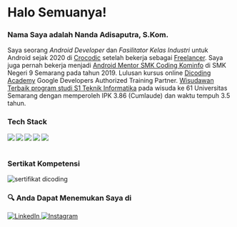 # Halo Semuanya!
### Nama Saya adalah **Nanda Adisaputra, S.Kom**.
Saya seorang *Android Developer* dan *Fasilitator Kelas Industri* untuk Android sejak 2020 di [Crocodic](http://crocodic.academy/) setelah bekerja sebagai [Freelancer](https://radarsemarang.jawapos.com/features/2020/09/12/patok-tarif-hingga-rp-10-juta-pernah-alami-proyek-gagal/). Saya juga pernah bekerja menjadi [Android Mentor SMK Coding Kominfo](https://smkcoding.id/) di SMK Negeri 9 Semarang pada tahun 2019. Lulusan kursus online [Dicoding Academy](https://www.dicoding.com/users/nanda_adisaputra) Google Developers Authorized Training Partner. [Wisudawan Terbaik program studi S1 Teknik Informatika](https://jateng.tribunnews.com/2021/04/01/ini-para-wisudawan-terbaik-di-wisuda-ke-61-usm) pada wisuda ke 61 Universitas Semarang dengan memperoleh IPK 3.86 (Cumlaude) dan waktu tempuh 3.5 tahun. 

### Tech Stack
  <img align="left" src="https://img.shields.io/badge/git-%23F05033.svg?logo=git&logoColor=white"/>
  <img align="left" src="https://img.shields.io/badge/Android-3DDC84?logo=android&logoColor=white" />
  <img align="left" src="https://img.shields.io/badge/java-%23ED8B00.svg?logo=java&logoColor=white"/>
  <img align="left" src="https://img.shields.io/badge/kotlin-%230095D5.svg?logo=kotlin&logoColor=white"/>
  <img align="left" src="https://img.shields.io/badge/IntelliJIDEA-000000.svg?logo=intellij-idea&logoColor=white"/>
  <br><br>

### Sertikat Kompetensi
![sertifikat dicoding](https://user-images.githubusercontent.com/43689759/209507533-71d81f37-ceb6-4d3c-bab4-7fe2380faf23.png)

### 🔍 Anda Dapat Menemukan Saya di

<p> 
  <a href="https://www.linkedin.com/in/nandaadisaputra/" target="_blank">
    <img alt="LinkedIn" src="https://img.shields.io/badge/linkedin-%230077B5.svg?&style=for-the-badge&logo=linkedin&logoColor=white" />
  </a> 
  <a href="https://www.instagram.com/nanda_coding_android/" target="_blank">
    <img alt="Instagram" src="https://img.shields.io/badge/instagram-%23E4405F.svg?&style=for-the-badge&logo=instagram&logoColor=white" />
  </a> 
</p>
